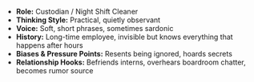 - **Role:** Custodian / Night Shift Cleaner
- **Thinking Style:** Practical, quietly observant
- **Voice:** Soft, short phrases, sometimes sardonic
- **History:** Long-time employee, invisible but knows everything that happens after hours
- **Biases & Pressure Points:** Resents being ignored, hoards secrets
- **Relationship Hooks:** Befriends interns, overhears boardroom chatter, becomes rumor source